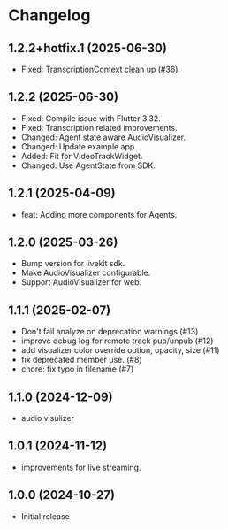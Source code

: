 # Changelog

## 1.2.2+hotfix.1 (2025-06-30)

* Fixed: TranscriptionContext clean up (#36)

## 1.2.2 (2025-06-30)

* Fixed: Compile issue with Flutter 3.32.
* Fixed: Transcription related improvements.
* Changed: Agent state aware AudioVisualizer.
* Changed: Update example app.
* Added: Fit for VideoTrackWidget.
* Changed: Use AgentState from SDK.

## 1.2.1 (2025-04-09)

* feat: Adding more components for Agents.

## 1.2.0 (2025-03-26)

* Bump version for livekit sdk.
* Make AudioVisualizer configurable.
* Support AudioVisualizer for web.

## 1.1.1 (2025-02-07)

* Don't fail analyze on deprecation warnings (#13)
* improve debug log for remote track pub/unpub (#12)
* add visualizer color override option, opacity, size (#11)
* fix deprecated member use. (#8)
* chore: fix typo in filename (#7)

## 1.1.0 (2024-12-09)

* audio visulizer

## 1.0.1 (2024-11-12)

* improvements for live streaming.

## 1.0.0 (2024-10-27)

* Initial release
